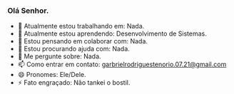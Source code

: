 ### Olá Senhor.

- 🔭 Atualmente estou trabalhando em: Nada.
- 🌱 Atualmente estou aprendendo: Desenvolvimento de Sistemas.
- 👯 Estou pensando em colaborar com: Nada.
- 🤔 Estou procurando ajuda com: Nada.
- 💬 Me pergunte sobre: Nada.
- 📫 Como entrar em contato: garbrielrodriguestenorio.07.21@gmail.com
- 😄 Pronomes: Ele/Dele.
- ⚡ Fato engraçado: Não tankei o bostil.
